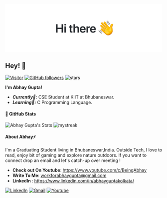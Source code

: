![Abhay Gupta Banner Image](./banner.png)
<!-- <h2 align='center'>Abhay Gupta @ abhay-ctrl</h2>
<p align="center"><b>B.Tech Cse Student at KIIT, Bhubaneswar</ b></p> -->

<h2>Hey! 👋</h2>

[![Visitor](https://visitor-badge.laobi.icu/badge?page_id=abhay-ctrl.abhay-ctrl)](https://github.com/abhay-ctrl) [![GitHub followers](https://img.shields.io/github/followers/abhay-ctrl.svg?style-social&label-Follow&maxAge=2592000)](https://github.com/abhay-ctrl?tab=followers) <img src="https://img.shields.io/github/stars/abhay-ctrl?label=stars" alt="stars">

<b>I'm Abhay Gupta!</b>
- <b><i>Currently🍃:</i></b> CSE Student at KIIT at Bhubaneswar.
- <b><i>Learning📔:</i></b> C Programming Language.

<h4>👀 GitHub Stats</h4>

![Abhay Gupta's Stats](https://github-readme-stats.vercel.app/api?username=abhay-ctrl&theme=dark&show_icons=true) 
<img src="https://github-readme-streak-stats.herokuapp.com/?user=abhay-ctrl&theme=dark" alt="mystreak"/>

<h4>About Abhay⚡</h4>
I'm a Graduating Student living in Bhubaneswar,India. Outside Tech, I love to read, enjoy bit of gaming and explore nature outdoors. If you want to connect drop an email and let's catch-up over meeting !
 
- <b>Check out On Youtube</b>: https://www.youtube.com/c/BeingAbhay
- <b>Write To Me</b>: workforabhaygupta@gmail.com
- <b>LinkedIn </b>: https://www.linkedin.com/in/abhayguptakolkata/

<a href="https://www.linkedin.com/in/abhayguptakolkata/" target="_blank"><img src="https://img.shields.io/badge/LinkedIn-%230077B5.svg?&style=flat-square&logo=linkedin&logoColor=white" alt="LinkedIn"></a> <a href="workforabhaygupta@gmail.com" target="_blank"><img src="https://img.shields.io/badge/Gmail-%23E4405F.svg?&style=flat-square&logo=gmail&logoColor=white" alt="Gmail"></a> <a href="https://www.youtube.com/c/BeingAbhay" target="_blank"><img src="https://img.shields.io/badge/YouTube-%3333.svg?&style=flat-square&logo=Youtube&logoColor=white" alt="Youtube"></a>
